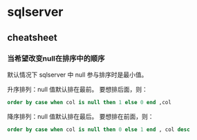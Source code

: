 # sqlserver


## cheatsheet


### 当希望改变null在排序中的顺序

默认情况下 sqlserver 中 null 参与排序时是最小值。

升序排列：null 值默认排在最前。 要想排后面，则：

```sql
order by case when col is null then 1 else 0 end ,col
```

降序排列：null 值默认排在最后。 要想排在前面，则：

```sql
order by case when col is null then 0 else 1 end , col desc
```
